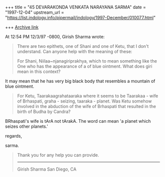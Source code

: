 +++
title = "45 DEVARAKONDA VENKATA NARAYANA SARMA"
date = "1997-12-04"
upstream_url = "https://list.indology.info/pipermail/indology/1997-December/010077.html"

+++
[Archive link](https://list.indology.info/pipermail/indology/1997-December/010077.html)

At 12:54 PM 12/3/97 -0800, Girish Sharma wrote:
>There are two epithets, one of Shani and one of
>Ketu, that I don't understand.  Can anyone help
>with the meaning of these:
>
>For Shani, Niilaa~njanagiriprakhya, which to
>mean something like the One who has the appearance
>of a <giri> of blue ointment.  What does giri
>mean in this context?
>

It may mean that he has very big black body that resembles a mountain of blue
ointment.

>For Ketu, Taarakaagrahataaraka where it seems to
>be Taarakaa - wife of Brhaspati, graha - seizing,
>taaraka - planet.  Was Ketu somehow involved in the
>abduction of the wife of Brhaspati that resulted in
>the birth of Budha by Candra?
>

BRhaspati's wife is tArA not tArakA. The word can mean 'a planet which
seizes other planets.'

regards,

sarma.

>Thank you for any help you can provide.
>
>
>-------------------------------------------------------
>
>Girish Sharma
>San Diego, CA
>
>



